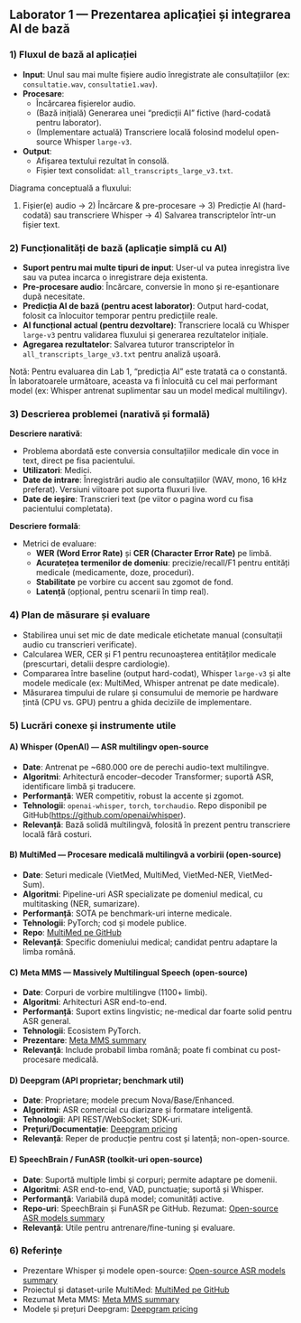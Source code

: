 ## Laborator 1 — Prezentarea aplicației și integrarea AI de bază

### 1) Fluxul de bază al aplicației
- **Input**: Unul sau mai multe fișiere audio înregistrate ale consultațiilor (ex: `consultatie.wav`, `consultatie1.wav`).
- **Procesare**:
  - Încărcarea fișierelor audio.
  - (Bază inițială) Generarea unei “predicții AI” fictive (hard-codată pentru laborator).
  - (Implementare actuală) Transcriere locală folosind modelul open-source Whisper `large-v3`.
- **Output**:
  - Afișarea textului rezultat în consolă.
  - Fișier text consolidat: `all_transcripts_large_v3.txt`.

Diagrama conceptuală a fluxului:
1) Fișier(e) audio → 2) Încărcare & pre-procesare → 3) Predicție AI (hard-codată) sau transcriere Whisper → 4) Salvarea transcriptelor într-un fișier text.


### 2) Funcționalități de bază (aplicație simplă cu AI)
- **Suport pentru mai multe tipuri de input**: User-ul va putea inregistra live sau va putea incarca o inregistrare deja existenta.
- **Pre-procesare audio**: Încărcare, conversie în mono și re-eșantionare după necesitate.
- **Predicția AI de bază (pentru acest laborator)**: Output hard-codat, folosit ca înlocuitor temporar pentru predicțiile reale.
- **AI funcțional actual (pentru dezvoltare)**: Transcriere locală cu Whisper `large-v3` pentru validarea fluxului și generarea rezultatelor inițiale.
- **Agregarea rezultatelor**: Salvarea tuturor transcriptelor în `all_transcripts_large_v3.txt` pentru analiză ușoară.

Notă: Pentru evaluarea din Lab 1, “predicția AI” este tratată ca o constantă. În laboratoarele următoare, aceasta va fi înlocuită cu cel mai performant model (ex: Whisper antrenat suplimentar sau un model medical multilingv).


### 3) Descrierea problemei (narativă și formală)
**Descriere narativă**:
- Problema abordată este conversia consultațiilor medicale din voce in text, direct pe fisa pacientului.
- **Utilizatori**: Medici.
- **Date de intrare**: Înregistrări audio ale consultațiilor (WAV, mono, 16 kHz preferat). Versiuni viitoare pot suporta fluxuri live.
- **Date de ieșire**: Transcrieri text (pe viitor o pagina word cu fisa pacientului completata).

**Descriere formală**:
- Metrici de evaluare:
  - **WER (Word Error Rate)** și **CER (Character Error Rate)** pe limbă.
  - **Acuratețea termenilor de domeniu**: precizie/recall/F1 pentru entități medicale (medicamente, doze, proceduri).
  - **Stabilitate** pe vorbire cu accent sau zgomot de fond.
  - **Latență** (opțional, pentru scenarii în timp real).


### 4) Plan de măsurare și evaluare
- Stabilirea unui set mic de date medicale etichetate manual (consultații audio cu transcrieri verificate).
- Calcularea WER, CER și F1 pentru recunoașterea entităților medicale (prescurtari, detalii despre cardiologie).
- Compararea între baseline (output hard-codat), Whisper `large-v3` și alte modele medicale (ex: MultiMed, Whisper antrenat pe date medicale).
- Măsurarea timpului de rulare și consumului de memorie pe hardware țintă (CPU vs. GPU) pentru a ghida deciziile de implementare.


### 5) Lucrări conexe și instrumente utile

#### A) Whisper (OpenAI) — ASR multilingv open-source
- **Date**: Antrenat pe ~680.000 ore de perechi audio-text multilingve.
- **Algoritmi**: Arhitectură encoder–decoder Transformer; suportă ASR, identificare limbă și traducere.
- **Performanță**: WER competitiv, robust la accente și zgomot.
- **Tehnologii**: `openai-whisper`, `torch`, `torchaudio`. Repo disponibil pe GitHub(https://github.com/openai/whisper).
- **Relevanță**: Bază solidă multilingvă, folosită în prezent pentru transcriere locală fără costuri.

#### B) MultiMed — Procesare medicală multilingvă a vorbirii (open-source)
- **Date**: Seturi medicale (VietMed, MultiMed, VietMed-NER, VietMed-Sum).
- **Algoritmi**: Pipeline-uri ASR specializate pe domeniul medical, cu multitasking (NER, sumarizare).
- **Performanță**: SOTA pe benchmark-uri interne medicale.
- **Tehnologii**: PyTorch; cod și modele publice.
- **Repo**: [MultiMed pe GitHub](https://github.com/leduckhai/MultiMed)
- **Relevanță**: Specific domeniului medical; candidat pentru adaptare la limba română.

#### C) Meta MMS — Massively Multilingual Speech (open-source)
- **Date**: Corpuri de vorbire multilingve (1100+ limbi).
- **Algoritmi**: Arhitecturi ASR end-to-end.
- **Performanță**: Suport extins lingvistic; ne-medical dar foarte solid pentru ASR general.
- **Tehnologii**: Ecosistem PyTorch.
- **Prezentare**: [Meta MMS summary](https://www.infoq.com/news/2023/06/meta-mms-speech-ai/)
- **Relevanță**: Include probabil limba română; poate fi combinat cu post-procesare medicală.

#### D) Deepgram (API proprietar; benchmark util)
- **Date**: Proprietare; modele precum Nova/Base/Enhanced.
- **Algoritmi**: ASR comercial cu diarizare și formatare inteligentă.
- **Tehnologii**: API REST/WebSocket; SDK-uri.
- **Prețuri/Documentație**: [Deepgram pricing](https://deepgram.com/pricing)
- **Relevanță**: Reper de producție pentru cost și latență; non-open-source.

#### E) SpeechBrain / FunASR (toolkit-uri open-source)
- **Date**: Suportă multiple limbi și corpuri; permite adaptare pe domenii.
- **Algoritmi**: ASR end-to-end, VAD, punctuație; suportă și Whisper.
- **Performanță**: Variabilă după model; comunități active.
- **Repo-uri**: SpeechBrain și FunASR pe GitHub. Rezumat: [Open-source ASR models summary](https://www.gladia.io/blog/best-open-source-speech-to-text-models)
- **Relevanță**: Utile pentru antrenare/fine-tuning și evaluare.

### 6) Referințe
- Prezentare Whisper și modele open-source: [Open-source ASR models summary](https://www.gladia.io/blog/best-open-source-speech-to-text-models)
- Proiectul și dataset-urile MultiMed: [MultiMed pe GitHub](https://github.com/leduckhai/MultiMed)
- Rezumat Meta MMS: [Meta MMS summary](https://www.infoq.com/news/2023/06/meta-mms-speech-ai/)
- Modele și prețuri Deepgram: [Deepgram pricing](https://deepgram.com/pricing)
